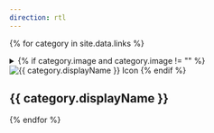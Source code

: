 ```yaml
---
direction: rtl
---
```


{% for category in site.data.links %}
<details class="links-section" id="{{ category.name }}">
<summary class="links-section-title">
{% if category.image and category.image != "" %}
<img src="{{ category.image }}" alt="{{ category.displayName }} Icon" class="category-icon">
{% endif %}
<h2>{{ category.displayName }}</h2>

<div class="open-caret"></div>
</summary>
<div class="links-section-content">
<ul class="links-section-list">

{% for subcategory in category.subCategories %}
{% if subcategory.displayName != "" %}
<h3 class="links-section-subcategory">{{ subcategory.displayName }}</h3>
{% endif %}
{% assign numLinks = subcategory.links | size %}
{% if numLinks == 0 %}
<p>בקרוב</p>
{% endif %}
{% for link in subcategory.links %}
<li class="links-section-item">
{% if link.shortDescription == "" %}
<a href="{{ link.url }}" target="_blank" id="{{ link.name }}" class="links-section-item-title">{{ link.displayName }}</a>
{% elsif link.shortDescription != "" %}
<a href="{{ link.url }}" target="_blank" id="{{ link.name }}" class="links-section-item-title">{{ link.displayName }}<br /><span class="links-section-item-short-description">{{ link.shortDescription }}</span></a>
{% endif %}

<div class="link-icons">
{% if link.whatsapp %}
<a href="{{ link.whatsapp }}" target="_blank"><img class="link-icon" src="https://upload.wikimedia.org/wikipedia/commons/thumb/5/5e/WhatsApp_icon.png/598px-WhatsApp_icon.png" alt="WhatsApp Link"></a>
{% endif %}
{% if link.telegram %}
<a href="{{ link.telegram }}" target="_blank"><img class="link-icon" src="https://upload.wikimedia.org/wikipedia/commons/thumb/8/82/Telegram_logo.svg/512px-Telegram_logo.svg.png" alt="Telegram Link"></a>
{% endif %}
{% if link.drive %}
<a href="{{ link.drive }}" target="_blank"><img class="link-icon" src="https://upload.wikimedia.org/wikipedia/commons/thumb/1/12/Google_Drive_icon_%282020%29.svg/2295px-Google_Drive_icon_%282020%29.svg.png" alt="Google Drive Link"></a>
{% endif %}
{% if link.forms %}
<a href="{{ link.forms }}" target="_blank"><img class="link-icon" src="https://cdn-icons-png.flaticon.com/512/5968/5968528.png" alt="Google Forms Link"></a>
{% endif %}
{% if link.docs %}
<a href="{{ link.docs }}" target="_blank"><img class="link-icon" src="https://cdn4.iconfinder.com/data/icons/free-colorful-icons/360/google_docs.png" alt="Google Docs Link"></a>
{% endif %}
{% if link.website %}
<a href="{{ link.website }}" target="_blank"><img class="link-icon" src="https://cdn-icons-png.flaticon.com/512/5602/5602732.png" alt="Website Link"></a>
{% endif %}
{% if link.discord %}
<a href="{{ link.discord }}" target="_blank"><img class="link-icon" src="https://encrypted-tbn0.gstatic.com/images?q=tbn:ANd9GcQiDCYwuxNrkxd_oOUGb0RxYQ5RH_aFzXlxmlgb_183&s" alt="Discord Link"></a>
{% endif %}
{% if link.instagram %}
<a href="{{ link.instagram }}" target="_blank"><img class="link-icon" src="https://upload.wikimedia.org/wikipedia/commons/a/a5/Instagram_icon.png" alt="Instagram Link"></a>
{% endif %}
{% if link.tiktok %}
<a href="{{ link.tiktok }}" target="_blank"><img class="link-icon" src="https://static.vecteezy.com/system/resources/previews/023/986/921/original/tiktok-logo-tiktok-logo-transparent-tiktok-icon-transparent-free-free-png.png" alt="Tiktok Link"></a>
{% endif %}
{% if link.twitter %}
<a href="{{ link.twitter }}" target="_blank"><img class="link-icon" src="https://cdn-icons-png.flaticon.com/512/124/124021.png" alt="Twitter Link"></a>
{% endif %}
{% if link.portal %}
<a href="{{ link.portal }}" target="_blank"><img class="link-icon" src="https://res.cloudinary.com/dargbitr2/image/upload/v1697228919/LinksForIsrael/r5ysb355egkpyd10jovq.jpg" alt="Portal Link"></a>
{% endif %}
</div>

{% if link.description != "" %}
<p>{{ link.description }}</p>

{% assign numTags = link.tags | size %}
{% if numTags != 0 %}
<ul class="link-tags-list">
{% for tag in link.tags %}
<li class="tag">{{ tag }}</li>
{% endfor %}
</ul>
{% endif %}

{% endif %}
</li>
{% endfor %}

{% endfor %}
</ul>
</div>
</details>
{% endfor %}
